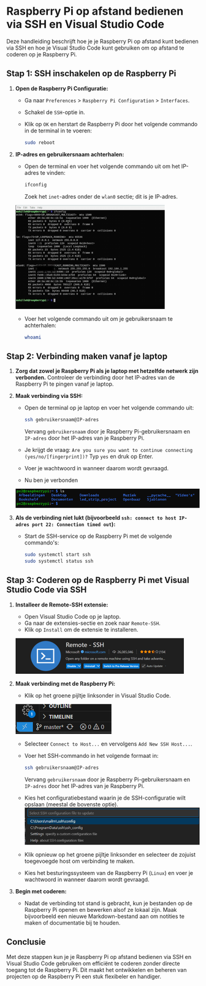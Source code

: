 # Raspberry Pi op afstand bedienen via SSH en Visual Studio Code

Deze handleiding beschrijft hoe je je Raspberry Pi op afstand kunt bedienen via SSH en hoe je Visual Studio Code kunt gebruiken om op afstand te coderen op je Raspberry Pi.

## Stap 1: SSH inschakelen op de Raspberry Pi

1. **Open de Raspberry Pi Configuratie:**
   - Ga naar `Preferences` > `Raspberry Pi Configuration` > `Interfaces`.
   - Schakel de `SSH`-optie in.
   - Klik op `OK` en herstart de Raspberry Pi door het volgende commando in de terminal in te voeren:

     ```bash
     sudo reboot
     ```

2. **IP-adres en gebruikersnaam achterhalen:**
   - Open de terminal en voer het volgende commando uit om het IP-adres te vinden:

     ```bash
     ifconfig
     ```

     Zoek het `inet`-adres onder de `wlan0` sectie; dit is je IP-adres.
     
    ![config](./afb/ipconfig.png)

   - Voer het volgende commando uit om je gebruikersnaam te achterhalen:

     ```bash
     whoami
     ```

## Stap 2: Verbinding maken vanaf je laptop

1. **Zorg dat zowel je Raspberry Pi als je laptop met hetzelfde netwerk zijn verbonden.** Controleer de verbinding door het IP-adres van de Raspberry Pi te pingen vanaf je laptop.

2. **Maak verbinding via SSH:**
   - Open de terminal op je laptop en voer het volgende commando uit:

     ```bash
     ssh gebruikersnaam@IP-adres
     ```

     Vervang `gebruikersnaam` door je Raspberry Pi-gebruikersnaam en `IP-adres` door het IP-adres van je Raspberry Pi.

   - Je krijgt de vraag: `Are you sure you want to continue connecting (yes/no/[fingerprint])?` Typ `yes` en druk op Enter.

   - Voer je wachtwoord in wanneer daarom wordt gevraagd.

   - Nu ben je verbonden

   ![terminal](./afb/px2rasp.png)

3. **Als de verbinding niet lukt (bijvoorbeeld `ssh: connect to host IP-adres port 22: Connection timed out`):**
   - Start de SSH-service op de Raspberry Pi met de volgende commando's:

     ```bash
     sudo systemctl start ssh
     sudo systemctl status ssh
     ```

## Stap 3: Coderen op de Raspberry Pi met Visual Studio Code via SSH

1. **Installeer de Remote-SSH extensie:**
   - Open Visual Studio Code op je laptop.
   - Ga naar de extensies-sectie en zoek naar `Remote-SSH`.
   - Klik op `Install` om de extensie te installeren.

   ![extension](./afb/extension.png)

2. **Maak verbinding met de Raspberry Pi:**
   - Klik op het groene pijltje linksonder in Visual Studio Code.

   ![knop](./afb/blauwe_knop.png)

   - Selecteer `Connect to Host...` en vervolgens `Add New SSH Host...`.
   - Voer het SSH-commando in het volgende formaat in:

     ```bash
     ssh gebruikersnaam@IP-adres
     ```

     Vervang `gebruikersnaam` door je Raspberry Pi-gebruikersnaam en `IP-adres` door het IP-adres van je Raspberry Pi.

   - Kies het configuratiebestand waarin je de SSH-configuratie wilt opslaan (meestal de bovenste optie).
   ![configure](./afb/conf_file.png)
   - Klik opnieuw op het groene pijltje linksonder en selecteer de zojuist toegevoegde host om verbinding te maken.
   - Kies het besturingssysteem van de Raspberry Pi (`Linux`) en voer je wachtwoord in wanneer daarom wordt gevraagd.

3. **Begin met coderen:**
   - Nadat de verbinding tot stand is gebracht, kun je bestanden op de Raspberry Pi openen en bewerken alsof ze lokaal zijn. Maak bijvoorbeeld een nieuwe Markdown-bestand aan om notities te maken of documentatie bij te houden.

## Conclusie

Met deze stappen kun je je Raspberry Pi op afstand bedienen via SSH en Visual Studio Code gebruiken om efficiënt te coderen zonder directe toegang tot de Raspberry Pi. Dit maakt het ontwikkelen en beheren van projecten op de Raspberry Pi een stuk flexibeler en handiger.
